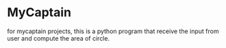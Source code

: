 # MyCaptain
for mycaptain projects, 
this is a python program that receive the input from user and compute the area of circle.

